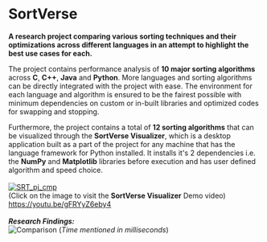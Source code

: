 # **SortVerse**
**A research project comparing various sorting techniques and their optimizations across different languages in an attempt to highlight the best use cases for each.**

The project contains performance analysis of **10 major sorting algorithms** across **C**, **C++**, **Java** and **Python**.
More languages and sorting algorithms can be directly integrated with the project with ease.
The environment for each language and algorithm is ensured to be the fairest possible with minimum dependencies on custom or in-built libraries and optimized codes for swapping and stopping.

Furthermore, the project contains a total of **12 sorting algorithms** that can be visualized through the **SortVerse Visualizer**, which is a desktop application built as a part of the project for any machine that has the language framework for Python installed.
It installs it's 2 dependencies i.e. the **NumPy** and **Matplotlib** libraries before execution and has user defined algorithm and speed choice. <br> <br>
[![SRT_pj_cmp](https://user-images.githubusercontent.com/103813028/189480103-59d1c24f-39c4-4b20-877a-674b2e35267c.png)](https://youtu.be/gFRYyZ6eby4)
<br>(Click on the image to visit the **SortVerse Visualizer** Demo video)
<br> https://youtu.be/gFRYyZ6eby4
<br> <br>
***Research Findings:***<br>
![Comparison](https://github.com/RpM-Kinshuk/SortVerse/assets/103813028/5b137641-7130-429a-9386-d4cd17c1c457)
(*Time mentioned in milliseconds*)
